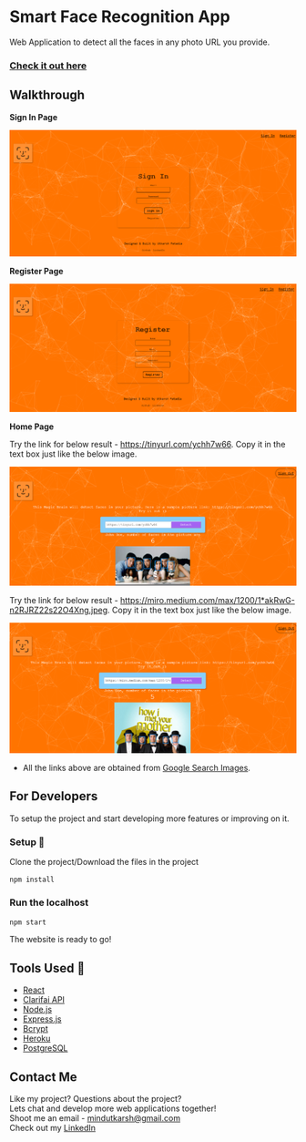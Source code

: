 # Smart Face Recognition App

Web Application to detect all the faces in any photo URL you provide. 

### [Check it out here](https://face-recognition-frontend-appl.herokuapp.com/)

## Walkthrough

**Sign In Page**

![alt Sign In Page](https://github.com/iamutkarsh23/smartfacerecognition/blob/master/demoImages/signin.PNG)

**Register Page** 

![alt Register Page](https://github.com/iamutkarsh23/smartfacerecognition/blob/master/demoImages/register.PNG)

**Home Page** 

Try the link for below result - https://tinyurl.com/ychh7w66. Copy it in the text box just like the below image. 

![alt Home1](https://github.com/iamutkarsh23/smartfacerecognition/blob/master/demoImages/home1.PNG)

Try the link for below result - https://miro.medium.com/max/1200/1*akRwG-n2RJRZ22s22O4Xng.jpeg. Copy it in the text box just like the below image.

![alt Home2](https://github.com/iamutkarsh23/smartfacerecognition/blob/master/demoImages/home2.PNG)

* All the links above are obtained from [Google Search Images](https://www.google.ca/imghp?hl=en&tab=wi&authuser=0&ogbl).

## For Developers

To setup the project and start developing more features or improving on it. 

### Setup :wrench:

Clone the project/Download the files in the project

```
npm install
```
### Run the localhost
```
npm start
```
The website is ready to go! <br />

## Tools Used :briefcase: 

- [React](https://reactjs.org/)
- [Clarifai API](https://www.clarifai.com/)
- [Node.js](https://nodejs.org/en/)
- [Express.js](https://expressjs.com/) 
- [Bcrypt](https://www.npmjs.com/package/bcrypt)
- [Heroku](https://www.heroku.com)
- [PostgreSQL](https://www.postgresql.org)

## Contact Me

Like my project? Questions about the project? <br />
Lets chat and develop more web applications together! <br />
Shoot me an email - mindutkarsh@gmail.com <br />
Check out my [LinkedIn](https://www.linkedin.com/in/utkarsh-patadia-a291a7171/)
